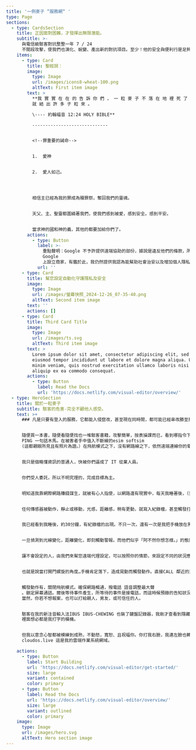 ```yaml
---
title: '一例麥子 “服務網“ '
type: Page
sections:
  - type: CardsSection
    title: 正因面對困難，才發揮出無限潛能。
    subtitle: >-
      與電信級駭客對抗整整一年 7 / 24
      不間段攻擊，使我們也演化、蛻變、產出新的對抗項目。至少！他的安全與便利行是足夠的。我們白白的提供給護連網上的使用者使用。並加以闡述觀念。當台灣資安的一把推手。推廣資訊安全，並讓大家明白，網路針對，是種霸凌，它比電子腳鐐還要可怕的多，我處於警省的狀態下，依靠有限的資源。發展出連駭客也無可攻破的系統。但前提是免登入。
    items:
      - type: Card
        title: 聖經說：
        image:
          type: Image
          url: /images/icons8-wheat-100.png
          altText: First item image
        text: >
          **我 實 實 在 在 的 告 訴 你 們 ， 一 粒 麥 子 不 落 在 地 裡 死 了 ， 仍 舊 是 一 粒 ， 若 是 死 了 ，
          就 結 出 許 多 子 粒 來 。

          \---- 約翰福音 12:24 HOLY BIBLE**

          -----------------------------


          <!--罪重要的誡命-->


          1.  愛神


          2.  愛人如己。




          相信主已經為我的罪成為贖罪祭，奪回我們的靈魂。


          天父、主、聖靈都圍繞著我們，使我們感到被愛，感到安全。感到平安。


          當求神的國和神的義，其他的都要加給你們了。
        actions:
          - type: Button
            label: >-
              重點聲明：Google 不予許提供遠端協助的部份，據說是違反他們的條款，所以不受第三方技術單位的支援。若違反此條款即不可在
              Google
              上設立商家，有鑑於此，我仍然提供我認為能幫助社會治安以及增加個人隱私包含人權在內的一切服務。我們即將推出，連駭客都束手無策的一款APP。
            url: ''
      - type: Card
        title: 幫您設定自動化守護隱私及安全
        image:
          type: Image
          url: /images/螢幕快照_2024-12-26_07-35-40.png
          altText: Second item image
        text: ''
        actions: []
      - type: Card
        title: Third Card Title
        image:
          type: Image
          url: /images/ts.svg
          altText: Third item image
        text: >
          Lorem ipsum dolor sit amet, consectetur adipiscing elit, sed do
          eiusmod tempor incididunt ut labore et dolore magna aliqua. Ut enim ad
          minim veniam, quis nostrud exercitation ullamco laboris nisi ut
          aliquip ex ea commodo consequat.
        actions:
          - type: Button
            label: Read the Docs
            url: 'https://docs.netlify.com/visual-editor/overview/'
  - type: HeroSection
    title: 關於一粒麥子
    subtitle: 駭客的危害-完全不顧他人感受。
    text: >+
      ### 凡是只要有登入的服務，它都能入侵竄改，甚至現在同時間，都可能已經串改勝至把被用信箱，兩步驟驗證的權限奪去了。


      隨便買一本書，隨便看隨便找也一堆駭客書籍，攻擊簡單，按表操課而已，看到哪指令下到哪，而真正值得敬畏的是那些日以繼夜的修復以及偵錯的偉大資安人員們，他們就像瘋子（比喻）拿了菜刀往路上隨機砍人，試問砍人須不需要教學？但是你有想到被害者嘛？你這一串死亡之
      PING 一句話木馬。在被害者手中值入不斷線的esim softsim
      (這都親眼所見且有照片為證。）在飛航模式之下，沒有網路線之下，依然遠端連線你的電腦。


      我只是個略懂資訊的普通人，快被你們逼成了 IT 從業人員。


      你們受人委託，所以不明究理的，完成目標為主。


      明知道我靠網際網路賺錢謀生，就被有心人指使，以網路還有現實中，每天我睡著後，（我有使用自動化）只要偵測我睡著即會開啟守護模式。


      任何傳感器被動作，靜止或移動，光感，距離感，稍有更動，就寫入紀錄檔，甚至觸發打我預先錄製的電話語音給鄰近派出所。


      我已經看到我睡後，約30分鐘，有紀錄檔的出現。不只一次，還有一次是我把手機放在黑盒子裏，故意讓他開那個精緻的盒子，使光漏進去。


      一旦偵測到光線變化，距離變化，即刻觸動警報。而他們似乎「阿不然你想怎樣。」的態度，至台灣律法於無物。雖然這也可成為服務。


      讓不會設定的人，由我們來幫您遠端代理設定，可以按照你的情節，來設定不同的狀況應變。如我把手機放在門把上。此時觸發條件為（晃動）


      也就是說當打開門螺旋的角度…手機肯定落下，造成晃動而觸發動作。直接CALL 鄰近的派出所，使用我預先錄製好的語音，告訴他們所在地。


      觸發動作有，關閉飛航模式。確保網路暢通，撥電話 語音調整最大聲
      。鎖定屏幕通話。爾後等待事件產生，所等待的事件是接電話，而這時候預錄的告知狀況以及地址就直接以話筒的聲音…傳遞到鄰近派出所。 
      當然，你若不想報案，也可以打給親人，男友，或可信任的人。


      駭客在我的新注音輸入法IBUS IBUS-CHEWING 也裝了鍵盤記錄器，我剛才查看到隱藏檔案，是 CHEWING.BIN
      裡面想必都是我打字的橫機。


      但我以意念心智都被模練到成熟，不動怒，寬恕、且祝福你。你打我右臉，我連左臉也轉過來由你打。陪同走一里路，我培你走二里。要我裡衣，我給你外衣。這個網站，不知道能維持多久，因為他不會一次毀壞，或許可能會假扮我，而刪除，更動一些關鍵內容。我買的網域價值上萬，都被盜用到討不回來
      cloudos.live 這是我的雲端作業系統網域。

    actions:
      - type: Button
        label: Start Building
        url: 'https://docs.netlify.com/visual-editor/get-started/'
        size: large
        variant: contained
        color: primary
      - type: Button
        label: Read the Docs
        url: 'https://docs.netlify.com/visual-editor/overview/'
        size: large
        variant: outlined
        color: primary
    image:
      type: Image
      url: /images/hero.svg
      altText: Hero section image
---
```


